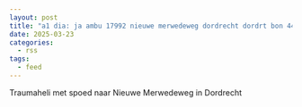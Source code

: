 ```yaml
---
layout: post
title: "a1 dia: ja ambu 17992 nieuwe merwedeweg dordrecht dordrt bon 44222"
date: 2025-03-23
categories: 
  - rss
tags: 
  - feed
---
```


Traumaheli met spoed naar Nieuwe Merwedeweg in Dordrecht
